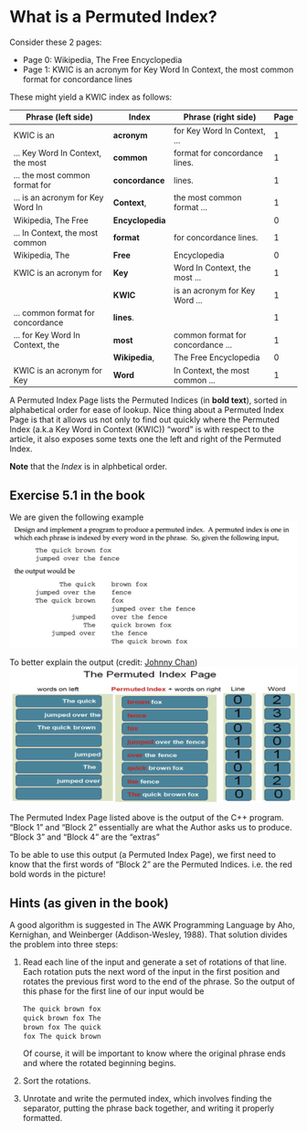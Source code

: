 # What is a Permuted Index?

Consider these 2 pages:

- Page 0: Wikipedia, The Free Encyclopedia
- Page 1: KWIC is an acronym for Key Word In Context, the most common format for concordance lines

These might yield a KWIC index as follows:

| Phrase (left side) | Index | Phrase (right side) | Page |
| --- | --- | --- | ---|
| KWIC is an | **acronym** | for Key Word In Context, ... | 1 |
| ... Key Word In Context, the most | **common** | format for concordance lines. | 1 |
| ... the most common format for | **concordance** | lines. | 1 |
| ... is an acronym for Key Word In | **Context**, | the most common format ... | 1 |
| Wikipedia, The Free | **Encyclopedia** | | 0 |
| ... In Context, the most common | **format** | for concordance lines. | 1 |
| Wikipedia, The | **Free** | Encyclopedia | 0 |
| KWIC is an acronym for | **Key** | Word In Context, the most ... | 1 |
| | **KWIC** | is an acronym for Key Word ... | 1 |
| ... common format for concordance | **lines**. | | 1 |
| ... for Key Word In Context, the | **most** | common format for concordance ... | 1 |
| | **Wikipedia**, | The Free Encyclopedia | 0 |
| KWIC is an acronym for Key | **Word** | In Context, the most common ... | 1 |

A Permuted Index Page lists the Permuted Indices (in **bold text**), sorted in alphabetical order for ease of lookup. Nice thing about a Permuted Index Page is that it allows us not only to find out quickly where the Permuted Index (a.k.a Key Word in Context (KWIC)) “word” is with respect to the article, it also exposes some texts one the left and right of the Permuted Index.

**Note** that the *Index* is in alphbetical order.

## Exercise 5.1 in the book

We are given the following example
![exercise description](img/ex-desc.png)

To better explain the output (credit: [Johnny Chan](http://mathalope.co.uk/2014/08/26/accelerated-c-solution-to-exercise-5-1/))
![Permuted index page for example given in the exercise](img/exercise-visualized.png)

The Permuted Index Page listed above is the output of the C++ program. “Block 1” and “Block 2” essentially are what the Author asks us to produce. “Block 3” and “Block 4” are the “extras”

To be able to use this output (a Permuted Index Page), we first need to know that the first words of “Block 2” are the Permuted Indices. i.e. the red bold words in the picture!

## Hints (as given in the book)

A good algorithm is suggested in The AWK Programming Language by Aho, Kernighan, and Weinberger (Addison-Wesley, 1988). That solution divides the problem into three steps:  

1. Read each line of the input and generate a set of rotations of that line. Each rotation puts the next word of the input in the first position and rotates the previous first word to the end of the phrase. So the output of this phase for the first line of our input would be

   ```text
   The quick brown fox 
   quick brown fox The 
   brown fox The quick 
   fox The quick brown
   ```

   Of course, it will be important to know where the original phrase ends and where the rotated beginning begins.
2. Sort the rotations.  
3. Unrotate and write the permuted index, which involves finding the separator, putting the phrase back together, and writing it properly formatted.
